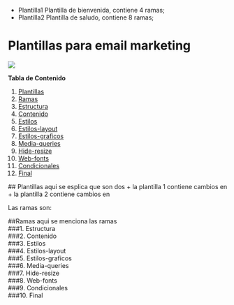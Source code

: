 - Plantilla1 Plantilla de bienvenida, contiene 4 ramas;
- Plantilla2 Plantilla de saludo, contiene 8 ramas;

# Plantillas para email marketing

![](https://as2.ftcdn.net/v2/jpg/03/34/92/47/1000_F_334924717_Hk6SlTDXeQu9KJQAIU97fV8XzRg14cXC.jpg)

**Tabla de Contenido**
1. [Plantillas](#id1)
2. [Ramas](#id2)
3. [Estructura](#id3)
4. [Contenido](#id4)
5. [Estilos](#id5)
6. [Estilos-layout](#id6)
7. [Estilos-graficos](#id7)
8. [Media-queries](#id8)
9. [Hide-resize](#id9)
10. [Web-fonts](#id10)
11. [Condicionales](#id11)
12. [Final](#id12)

<div id='id1' />
## Plantillas
aqui se esplica que son dos 
+ la plantilla 1 contiene cambios en
+ la plantilla 2 contiene cambios en

Las ramas son:
<div id='id2' />
##Ramas
aqui se menciona las ramas
<div id='id3' />
###1. Estructura
<div id='id4' />
###2. Contenido
<div id='id5' />
###3. Estilos
<div id='id6' />
###4. Estilos-layout
<div id='id7' />
###5. Estilos-graficos
<div id='id8' />
###6. Media-queries
<div id='id9' />
###7. Hide-resize
<div id='id10' />
###8. Web-fonts
<div id='id11' />
###9. Condicionales
<div id='id12' />
###10. Final
